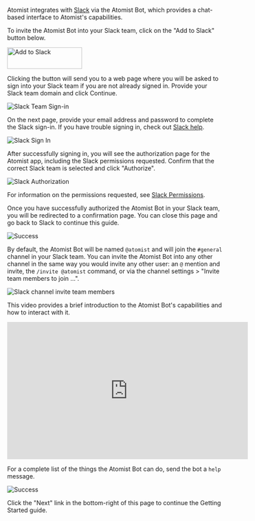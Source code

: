 <script>
	/**
	* Function that tracks a click on an outbound link in Analytics.
	* This function takes a valid URL string as an argument, and uses that URL string
	* as the event label. Setting the transport method to 'beacon' lets the hit be sent
	* using 'navigator.sendBeacon' in browser that support it.
	*/
	var trackOutboundLink = function(url) {
		ga('send', 'event', 'outbound', 'click', url, {
			'transport': 'beacon',
			'hitCallback': function(){document.location = url;}
		});
	}
</script>

Atomist integrates with [Slack][slack] via the Atomist Bot, which
provides a chat-based interface to Atomist's capabilities.

[slack]: https://slack.com/ (Slack)

To invite the Atomist Bot into your Slack team, click on the "Add to Slack" button below.

<div class="ss-container">
  <a href="https://atm.st/2wiDlUe" onclick="trackOutboundLink('https://atm.st/2wiDlUe'); return false;" target="_blank">
                    <img alt="Add to Slack" height="50" width="174" src="https://platform.slack-edge.com/img/add_to_slack.png" srcset="https://platform.slack-edge.com/img/add_to_slack.png 1x, https://platform.slack-edge.com/img/add_to_slack@2x.png 2x" />
  </a>
</div>

Clicking the button will send you to a web page where you will be
asked to sign into your Slack team if you are not already signed in.
Provide your Slack team domain and click Continue.

<div class="ss-container">
  <img src="../images/slack-team-sign-in.png" alt="Slack Team Sign-in" class="ss-small">
</div>

On the next page, provide your email address and password to complete
the Slack sign-in.  If you have trouble signing in, check
out [Slack help][slack-help].

[slack-help]: https://get.slack.help/hc/en-us/articles/212681477-Sign-in-to-Slack (Slack Sign-in Help)

<div class="ss-container">
  <img src="../images/slack-user-sign-in.png" alt="Slack Sign In" class="ss-small">
</div>

After successfully signing in, you will see the authorization page for
the Atomist app, including the Slack permissions requested.  Confirm
that the correct Slack team is selected and click "Authorize".

<div class="ss-container">
  <img src="../images/slack-auth.png" alt="Slack Authorization" class="ss-small">
</div>

For information on the permissions requested, see [Slack Permissions][slack-perm].

[slack-perm]: /user-guide/permissions/slack.md (Atomist Slack Permissions)

<!-- TODO verify this is still the case -->
Once you have successfully authorized the Atomist Bot in your Slack
team, you will be redirected to a confirmation page.  You can close
this page and go back to Slack to continue this guide.

<div class="ss-container">
  <img src="../images/bot-success.png" alt="Success" class="ss-small">
</div>

By default, the Atomist Bot will be named `@atomist` and will join the
`#general` channel in your Slack team.  You can invite the Atomist Bot
into any other channel in the same way you would invite any other
user: an `@` mention and invite, the `/invite @atomist` command, or
via the channel settings > "Invite team members to join ...".

<div class="ss-container">
  <img src="../images/slack-channel-invite.png" alt="Slack channel invite team members" class="ss-medium">
</div>

This video provides a brief introduction to the Atomist Bot's
capabilities and how to interact with it.

<div class="ss-container">
  <iframe id="ytplayer" type="text/html" width="560" height="320" src="https://www.youtube.com/embed/oGwPIxbdt7E?list=PL-HpeqSmYBmRKACTYZayfpOzJHOGED3-l&autoplay=1&loop=1&modestbranding=1" loop="1" frameborder="0" allowfullscreen></iframe>
</div>

For a complete list of the things the Atomist Bot can do, send the bot
a `help` message.

<div class="ss-container">
  <img src="../images/bot-help.png" alt="Success" class="ss-large">
</div>

Click the "Next" link in the bottom-right of this page to continue the
Getting Started guide.
